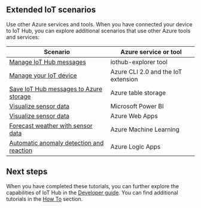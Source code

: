 ## Extended IoT scenarios

Use other Azure services and tools. When you have connected your device to IoT Hub, you can explore additional scenarios that use other Azure tools and services:

| Scenario                                                   | Azure service or tool              |
|----------------------------------------------------------- |------------------------------------|
| [Manage IoT Hub messages][Mg_IoT_Hub_Msg]                  | iothub-explorer tool               |
| [Manage your IoT device][Mg_IoT_Dv]                        | Azure CLI 2.0 and the IoT extension|
| [Save IoT Hub messages to Azure storage][Sv_IoT_Msg_Stor]  | Azure table storage                |
| [Visualize sensor data][Vis_Data_PBI]                      | Microsoft Power BI                 |
| [Visualize sensor data][Vis_Data_Web]                      | Azure Web Apps                     |
| [Forecast weather with sensor data][Weather_Forecast]      | Azure Machine Learning             |
| [Automatic anomaly detection and reaction][Anomaly_Detect] | Azure Logic Apps                   |

## Next steps

When you have completed these tutorials, you can further explore the capabilities of IoT Hub in the [Developer guide][lnk-dev-guide]. You can find additional tutorials in the [How To][lnk-how-to] section.


[Mg_IoT_Hub_Msg]: ../articles/iot-hub/iot-hub-explorer-cloud-device-messaging.md
[Mg_IoT_Dv]: ../articles/iot-hub/iot-hub-device-management-iot-extension-azure-cli-2-0.md
[Sv_IoT_Msg_Stor]: ../articles/iot-hub/iot-hub-store-data-in-azure-table-storage.md
[Vis_Data_Web]: ../articles/iot-hub/iot-hub-live-data-visualization-in-web-apps.md
[Vis_Data_PBI]: ../articles/iot-hub/iot-hub-live-data-visualization-in-power-bi.md
[Weather_Forecast]: ../articles/iot-hub/iot-hub-weather-forecast-machine-learning.md
[Anomaly_Detect]: ../articles/iot-hub/iot-hub-monitoring-notifications-with-azure-logic-apps.md
[lnk-dev-guide]: ../articles/iot-hub/iot-hub-devguide.md
[lnk-how-to]: ../articles/iot-hub/iot-hub-how-to.md